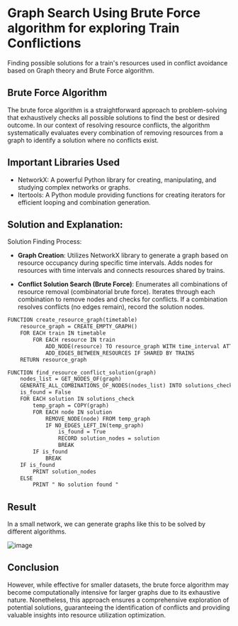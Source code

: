 # Graph Search Using Brute Force algorithm for exploring Train Conflictions
Finding possible solutions for a train's resources used in conflict avoidance based on Graph theory and Brute Force algorithm.

## Brute Force Algorithm 
The brute force algorithm is a straightforward approach to problem-solving that exhaustively checks all possible solutions to find the best or desired outcome. In our context of resolving resource conflicts, the algorithm systematically evaluates every combination of removing resources from a graph to identify a solution where no conflicts exist.



## Important Libraries Used
- NetworkX: A powerful Python library for creating, manipulating, and studying complex networks or graphs.
- Itertools: A Python module providing functions for creating iterators for efficient looping and combination generation.

## Solution and Explanation:
Solution Finding Process:

- **Graph Creation**:
  Utilizes NetworkX library to generate a graph based on resource occupancy during specific time intervals.
  Adds nodes for resources with time intervals and connects resources shared by trains.

  
- **Conflict Solution Search (Brute Force)**:
  Enumerates all combinations of resource removal (combinatorial brute force).
  Iterates through each combination to remove nodes and checks for conflicts.
  If a combination resolves conflicts (no edges remain), record the solution nodes.

```Latex
FUNCTION create_resource_graph(timetable)
    resource_graph = CREATE_EMPTY_GRAPH()
    FOR EACH train IN timetable
        FOR EACH resource IN train
            ADD_NODE(resource) TO resource_graph WITH time_interval ATTRIBUTE
            ADD_EDGES_BETWEEN_RESOURCES IF SHARED BY TRAINS
    RETURN resource_graph

FUNCTION find_resource_conflict_solution(graph)
    nodes_list = GET_NODES_OF(graph)
    GENERATE_ALL_COMBINATIONS_OF_NODES(nodes_list) INTO solutions_check
    is_found = False
    FOR EACH solution IN solutions_check
        temp_graph = COPY(graph)
        FOR EACH node IN solution
            REMOVE_NODE(node) FROM temp_graph
            IF NO_EDGES_LEFT_IN(temp_graph)
                is_found = True
                RECORD solution_nodes = solution
                BREAK
        IF is_found
            BREAK
    IF is_found
        PRINT solution_nodes
    ELSE
        PRINT " No solution found "

```

## Result
In a small network, we can generate graphs like this to be solved by different algorithms.

![image](https://github.com/dssdanial/Graph_Search_Brute_Force_algorithm/assets/32397445/eaa75e60-c63e-42f5-ab03-6a9400352774)


## Conclusion
However, while effective for smaller datasets, the brute force algorithm may become computationally intensive for larger graphs due to its exhaustive nature. Nonetheless, this approach ensures a comprehensive exploration of potential solutions, guaranteeing the identification of conflicts and providing valuable insights into resource utilization optimization.

